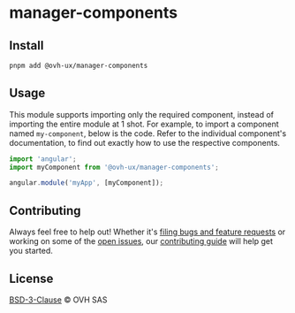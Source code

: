 # manager-components

## Install

```sh
pnpm add @ovh-ux/manager-components
```

## Usage

This module supports importing only the required component, instead of importing the entire module at 1 shot. For example, to import a component named `my-component`, below is the code. Refer to the individual component's documentation, to find out exactly how to use the respective components.

```js
import 'angular';
import myComponent from '@ovh-ux/manager-components';

angular.module('myApp', [myComponent]);
```

## Contributing

Always feel free to help out! Whether it's [filing bugs and feature requests](https://github.com/ovh/manager/issues/new) or working on some of the [open issues](https://github.com/ovh/manager/issues), our [contributing guide](https://github.com/ovh/manager/blob/master/CONTRIBUTING.md) will help get you started.

## License

[BSD-3-Clause](LICENSE) © OVH SAS
